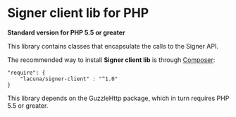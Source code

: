 Signer client lib for PHP
====================================
**Standard version for PHP 5.5 or greater**

This library contains classes that encapsulate the calls to the Signer API.

The recommended way to install **Signer client lib** is through [Composer](http://getcomposer.org):

    "require": {
        "lacuna/signer-client" : "^1.0"
    }


This library depends on the GuzzleHttp package, which in turn requires PHP 5.5 or greater.


